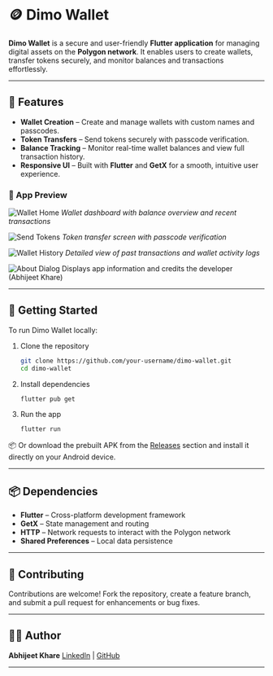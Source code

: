 
# 🪙 Dimo Wallet

**Dimo Wallet** is a secure and user-friendly **Flutter application** for managing digital assets on the **Polygon network**. It enables users to create wallets, transfer tokens securely, and monitor balances and transactions effortlessly.

---

## 🔑 Features

* **Wallet Creation** – Create and manage wallets with custom names and passcodes.
* **Token Transfers** – Send tokens securely with passcode verification.
* **Balance Tracking** – Monitor real-time wallet balances and view full transaction history.
* **Responsive UI** – Built with **Flutter** and **GetX** for a smooth, intuitive user experience.

### 📱 App Preview

![Wallet Home](assets/1.jpeg)
*Wallet dashboard with balance overview and recent transactions*

![Send Tokens](assets/3.jpeg)
*Token transfer screen with passcode verification*

![Wallet History](assets/3.jpeg)
*Detailed view of past transactions and wallet activity logs*

![About Dialog](assets/4.jpeg)
Displays app information and credits the developer (Abhijeet Khare)


---

## 🚀 Getting Started

To run Dimo Wallet locally:

1. Clone the repository

   ```bash
   git clone https://github.com/your-username/dimo-wallet.git
   cd dimo-wallet
   ```
2. Install dependencies

   ```bash
   flutter pub get
   ```
3. Run the app

   ```bash
   flutter run
   ```

📦 Or download the prebuilt APK from the [Releases](https://github.com/your-username/dimo-wallet/releases) section and install it directly on your Android device.

---

## 📦 Dependencies

* **Flutter** – Cross-platform development framework
* **GetX** – State management and routing
* **HTTP** – Network requests to interact with the Polygon network
* **Shared Preferences** – Local data persistence

---

## 🤝 Contributing

Contributions are welcome!
Fork the repository, create a feature branch, and submit a pull request for enhancements or bug fixes.

---

## 👨‍💻 Author

**Abhijeet Khare**
[LinkedIn](https://linkedin.com/in/abhijeet-k) | [GitHub](https://github.com/abhi-codescode)

---
